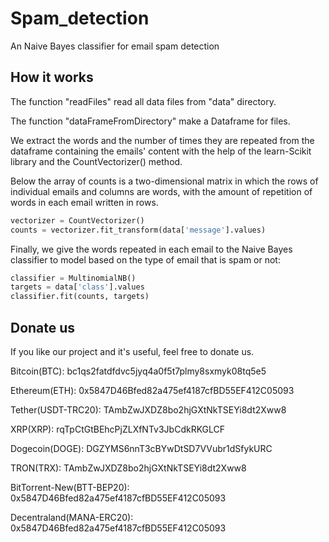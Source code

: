 # Spam_detection

An Naive Bayes classifier for email spam detection

## How it works

The function "readFiles" read all data files from "data" directory.

The function "dataFrameFromDirectory" make a Dataframe for files.

We extract the words and the number of times they are repeated from the dataframe containing the emails' content with the help of the learn-Scikit library and
the CountVectorizer() method.

Below the array of counts is a two-dimensional matrix in which the rows of individual emails and columns are words, with the amount of repetition of words in each 
email written in rows.

```python
vectorizer = CountVectorizer()
counts = vectorizer.fit_transform(data['message'].values)
```

Finally, we give the words repeated in each email to the Naive Bayes classifier to model based on the type of email that is spam or not:

```python
classifier = MultinomialNB()
targets = data['class'].values
classifier.fit(counts, targets)
```

## Donate us
If you like our project and it's useful, feel free to donate us.

Bitcoin(BTC): bc1qs2fatdfdvc5jyq4a0f5t7plmy8sxmyk08tq5e5

Ethereum(ETH): 0x5847D46Bfed82a475ef4187cfBD55EF412C05093

Tether(USDT-TRC20): TAmbZwJXDZ8bo2hjGXtNkTSEYi8dt2Xww8

XRP(XRP): rqTpCtGtBEhcPjZLXfNTv3JbCdkRKGLCF

Dogecoin(DOGE): DGZYMS6nnT3cBYwDtSD7VVubr1dSfykURC

TRON(TRX): TAmbZwJXDZ8bo2hjGXtNkTSEYi8dt2Xww8

BitTorrent-New(BTT-BEP20): 0x5847D46Bfed82a475ef4187cfBD55EF412C05093

Decentraland(MANA-ERC20): 0x5847D46Bfed82a475ef4187cfBD55EF412C05093

